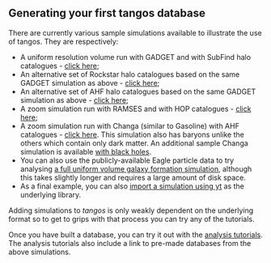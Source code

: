 Generating your first tangos database
-------------------------------------

There are currently various sample simulations available to illustrate the use of tangos. They are respectively:

* A uniform resolution volume run with GADGET and with SubFind halo catalogues - [click here](first_steps_gadget+subfind.md);
* An alternative set of Rockstar halo catalogues based on the same GADGET simulation as above - [click here](first_steps_gadget+rockstar.md);
* An alternative set of AHF halo catalogues based on the same GADGET simulation as above - [click here](first_steps_gadget+AHF.md);
* A zoom simulation run with RAMSES and with HOP catalogues - [click here](first_steps_ramses+hop.md);
* A zoom simulation run with Changa (similar to Gasoline) with AHF catalogues - [click here](first_steps_changa+ahf.md). This simulation also has baryons
  unlike the others which contain only dark matter. An additional sample Changa simulation is available
  [with black holes](black_holes_and_crossmatching.md).
* You can also use the publicly-available Eagle particle data to try
  analysing [a full uniform volume galaxy formation simulation](first_steps_eagle.md), although this takes slightly
  longer and requires a large amount of disk space.
* As a final example, you can also [import a simulation using yt](using_with_yt.md) as the underlying library.

Adding simulations to _tangos_ is only weakly dependent on the underlying format so to get to grips with
that process you can try any of the tutorials.

Once you have built a database, you can try it out with the [analysis tutorials](data_exploration.md). The analysis tutorials also include a link to pre-made databases from the above simulations.
